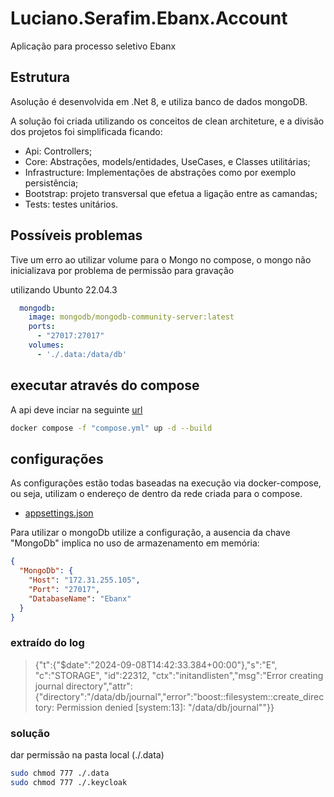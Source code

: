 # Luciano.Serafim.Ebanx.Account

Aplicação para processo seletivo Ebanx

## Estrutura

Asolução é desenvolvida em .Net 8, e utiliza banco de dados mongoDB.

A solução foi criada utilizando os conceitos de clean architeture, e a divisão dos projetos foi simplificada ficando:

- Api: Controllers;
- Core: Abstrações, models/entidades, UseCases, e Classes utilitárias;
- Infrastructure: Implementações de abstrações como por exemplo persistência;
- Bootstrap: projeto transversal que efetua a ligação entre as camandas;
- Tests: testes unitários.


## Possíveis problemas

Tive um erro ao utilizar volume para o Mongo no compose, o mongo não inicializava por problema de permissão para gravação

utilizando Ubunto 22.04.3

```yaml
  mongodb:
    image: mongodb/mongodb-community-server:latest
    ports:
      - "27017:27017"
    volumes:
      - './.data:/data/db'
```

## executar através do compose

A api deve inciar na seguinte [url](http://localhost:8080/swagger)

```bash
docker compose -f "compose.yml" up -d --build
```

## configurações

As configurações estão todas baseadas na execução via docker-compose, ou seja, utilizam o endereço de dentro da rede criada para o compose.

- [appsettings.json](Luciano.Serafim.Ebanx.Account.Api/appsettings.json)

Para utilizar o mongoDb utilize a configuração, a ausencia da chave "MongoDb" implica no uso de armazenamento em memória:

```json
{
  "MongoDb": {
    "Host": "172.31.255.105",
    "Port": "27017",
    "DatabaseName": "Ebanx"
  }
}
```

### extraído do log

> {"t":{"$date":"2024-09-08T14:42:33.384+00:00"},"s":"E",  "c":"STORAGE",  "id":22312,   "ctx":"initandlisten","msg":"Error creating journal directory","attr":{"directory":"/data/db/journal","error":"boost::filesystem::create_directory: Permission denied [system:13]: \"/data/db/journal\""}}

### solução

dar permissão na pasta local (./.data)

```bash
sudo chmod 777 ./.data
sudo chmod 777 ./.keycloak
```
